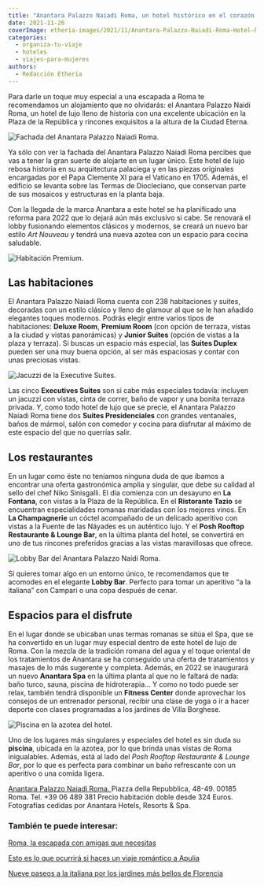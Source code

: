 ```yaml
---
title: "Anantara Palazzo Naiadi Roma, un hotel histórico en el corazón de Roma"
date: 2021-11-26
coverImage: etheria-images/2021/11/Anantara-Palazzo-Naiadi-Roma-Hotel-habitacion-Premium-terraza.jpg
categories: 
  - organiza-tu-viaje
  - hoteles
  - viajes-para-mujeres
authors: 
  - Redacción Etheria
---
```


Para darle un toque muy especial a una escapada a Roma te recomendamos un alojamiento que no olvidarás: el Anantara Palazzo Naidi Roma, un hotel de lujo lleno de historia con una excelente ubicación en la Plaza de la República y rincones exquisitos a la altura de la Ciudad Eterna.

![Fachada del Anantara Palazzo Naiadi Roma.](etheria-images/2021/11/Fachada-Anantara-palazzo-naiadi-roma.jpg "Fachada del Anantara Palazzo Naiadi Roma.")

Ya sólo con ver la fachada del Anantara Palazzo Naiadi Roma percibes que vas a tener la 
gran suerte de alojarte en un lugar único. Este hotel de lujo rebosa historia en su 
arquitectura palaciega y en las piezas originales encargadas por el Papa Clemente XI 
para el Vaticano en 1705. Además, el edificio se levanta sobre las Termas de 
Diocleciano, que conservan parte de sus mosaicos y estructuras en la planta baja. 

Con la llegada de la marca Anantara a este hotel se ha planificado una reforma para 2022 
que lo dejará aún más exclusivo si cabe. Se renovará el lobby fusionando elementos 
clásicos y modernos, se creará un nuevo bar estilo _Art Nouveau_ y tendrá una nueva 
azotea con un espacio para cocina saludable. 

![Habitación Premium.](etheria-images/2021/11/Anantara-Palazzo-Naiadi-Roma-Hotel-habitacion-Premium-terraza.jpg "Habitación Premium.")

## Las habitaciones

El Anantara Palazzo Naiadi Roma cuenta con 238 habitaciones y suites, decoradas con un 
estilo clásico y lleno de glamour al que se le han añadido elegantes toques modernos. 
Podrás elegir entre varios tipos de habitaciones: **Deluxe Room**, **Premium Room** (con 
opción de terraza, vistas a la ciudad y vistas panorámicas) y **Junior Suites** (opción 
de vistas a la plaza y terraza). Si buscas un espacio más especial, las **Suites 
Duplex** pueden ser una muy buena opción, al ser más espaciosas y contar con unas 
preciosas vistas. 

![Jacuzzi de la Executive Suites.](etheria-images/2021/11/Anantara-Palazzo-Naiadi-Roma-suite-ejecutiva.jpg "Jacuzzi de la Executive Suites.")

Las cinco **Executives Suites** son si cabe más especiales todavía: incluyen un jacuzzi 
con vistas, cinta de correr, baño de vapor y una bonita terraza privada. Y, como todo 
hotel de lujo que se precie, el Anantara Palazzo Naiadi Roma tiene dos **Suites 
Presidenciales** con grandes ventanales, baños de mármol, salón con comedor y cocina 
para disfrutar al máximo de este espacio del que no querrías salir. 

## Los restaurantes

En un lugar como éste no teníamos ninguna duda de que íbamos a encontrar una oferta 
gastronómica amplia y singular, que debe su calidad al sello del chef Niko Sinisgalli. 
El día comienza con un desayuno en **La Fontana**, con vistas a la Plaza de la 
República. En el **Ristorante Tazio** se encuentran especialidades romanas maridadas con 
los mejores vinos. En **La Champagnerie** un cóctel acompañado de un delicado aperitivo 
con vistas a la Fuente de las Náyades es un auténtico lujo. Y el **Posh Rooftop 
Restaurante & Lounge Bar**, en la última planta del hotel, se convertirá en uno de tus 
rincones preferidos gracias a las vistas maravillosas que ofrece. 

![Lobby Bar del Anantara Palazzo Naidi Roma.](etheria-images/2021/11/Render-Anantara-Palazzo-Naiadi-Roma-lobby-bar.jpg "Lobby Bar del Anantara Palazzo Naidi Roma.")

Si quieres tomar algo en un entorno único, te recomendamos que te acomodes en el 
elegante **Lobby Bar**. Perfecto para tomar un aperitivo “a la italiana” con Campari o 
una copa después de cenar. 

## Espacios para el disfrute

En el lugar donde se ubicaban unas termas romanas se sitúa el Spa, que se ha convertido 
en un lugar muy especial dentro de este hotel de lujo de Roma. Con la mezcla de la 
tradición romana del agua y el toque oriental de los tratamientos de Anantara se ha 
conseguido una oferta de tratamientos y masajes de lo más sugerente y completa. Además, 
en 2022 se inaugurará un nuevo **Anantara Spa** en la última planta al que no le faltará 
de nada: baño turco, sauna, piscina de hidroterapia… Y como no todo puede ser relax, 
también tendrá disponible un **Fitness Center** donde aprovechar los consejos de un 
entrenador personal, recibir una clase de yoga o ir a hacer deporte con clases 
programadas a los jardines de Villa Borghese. 

![Piscina en la azotea del hotel.](etheria-images/2021/11/hotel-Anantara-Palazzo-Naiadi-Roma-Pool_Rooftop.jpg "Piscina en la azotea del hotel.")

Uno de los lugares más singulares y especiales del hotel es sin duda su **piscina**, 
ubicada en la azotea, por lo que brinda unas vistas de Roma inigualables. Además, está 
al lado del _Posh Rooftop Restaurante & Lounge Bar_, por lo que es perfecta para 
combinar un baño refrescante con un aperitivo o una comida ligera. 

[Anantara Palazzo Naiadi Roma. ](https://www.anantara.com/en/palazzo-naiadi-rome)Piazza 
della Repubblica, 48-49. 00185 Roma. Tel. +39 06 489 381 Precio habitación doble desde 
324 Euros. Fotografías cedidas por Anantara Hotels, Resorts & Spa. 

### También te puede interesar:

[Roma, la escapada con amigas que 
necesitas](https://etheriamagazine.com/2018/10/31/fin-de-semana-en-roma-con-amigas/) 

[Esto es lo que ocurrirá si haces un viaje romántico a 
Apulia](https://etheriamagazine.com/2019/11/25/que-ver-hacer-viaje-romantico-apulia-italia/) 

[Nueve paseos a la italiana por los jardines más bellos de 
Florencia](https://etheriamagazine.com/2021/05/21/paseos-por-los-jardines-mas-bellos-de-florencia/)
